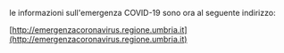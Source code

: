 le informazioni sull'emergenza COVID-19 sono ora al seguente indirizzo:

[http://emergenzacoronavirus.regione.umbria.it](http://emergenzacoronavirus.regione.umbria.it)
